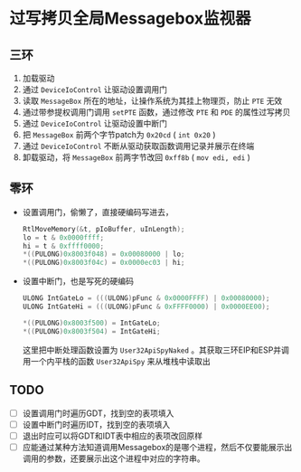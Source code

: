# 过写拷贝全局Messagebox监视器
## 三环

1. 加载驱动
2. 通过 `DeviceIoControl` 让驱动设置调用门
3. 读取 `MessageBox` 所在的地址，让操作系统为其挂上物理页，防止 `PTE` 无效
4. 通过带参提权调用门调用 `setPTE` 函数，通过修改 `PTE` 和 `PDE` 的属性过写拷贝
5. 通过 `DeviceIoControl` 让驱动设置中断门
6. 把 `MessageBox` 前两个字节patch为 `0x20cd` ( `int 0x20` )
7. 通过 `DeviceIoControl` 不断从驱动获取函数调用记录并展示在终端
8. 卸载驱动，将 `MessageBox` 前两字节改回 `0xff8b` ( `mov edi, edi` )



## 零环

+ 设置调用门，偷懒了，直接硬编码写进去，

  ```c
  RtlMoveMemory(&t, pIoBuffer, uInLength);
  lo = t & 0x0000ffff;
  hi = t & 0xffff0000;
  *((PULONG)0x8003f048) = 0x00080000 | lo;
  *((PULONG)0x8003f04c) = 0x0000ec03 | hi;
  ```

+ 设置中断门，也是写死的硬编码

  ```c
  ULONG IntGateLo = (((ULONG)pFunc & 0x0000FFFF) | 0x00080000);
  ULONG IntGateHi = (((ULONG)pFunc & 0xFFFF0000) | 0x0000EE00);
  
  *((PULONG)0x8003f500) = IntGateLo;
  *((PULONG)0x8003f504) = IntGateHi;
  ```

  这里把中断处理函数设置为 `User32ApiSpyNaked` 。其获取三环EIP和ESP并调用一个内平栈的函数 `User32ApiSpy` 来从堆栈中读取出



## TODO

- [ ] 设置调用门时遍历GDT，找到空的表项填入
- [ ] 设置中断门时遍历IDT，找到空的表项填入
- [ ] 退出时应可以将GDT和IDT表中相应的表项改回原样
- [ ] 应能通过某种方法知道调用Messagebox的是哪个进程，然后不仅要能展示出调用的参数，还要展示出这个进程中对应的字符串。